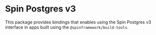 # Spin Postgres v3

This package provides bindings that enables using the Spin Postgres v3 interface in apps built using the `@spinframework/build-tools`.